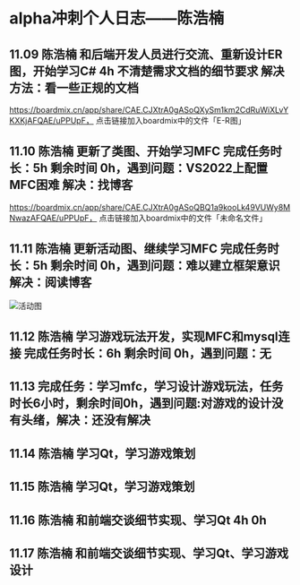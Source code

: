 # alpha冲刺个人日志——陈浩楠

## 11.09   陈浩楠   和后端开发人员进行交流、重新设计ER图，开始学习C#   4h   不清楚需求文档的细节要求   解决方法：看一些正规的文档 

https://boardmix.cn/app/share/CAE.CJXtrA0gASoQXySm1km2CdRuWiXLvYKXKjAFQAE/uPPUpF，
点击链接加入boardmix中的文件「E-R图」
## 11.10   陈浩楠 更新了类图、开始学习MFC 完成任务时长：5h 剩余时间 0h，遇到问题：VS2022上配置MFC困难 解决：找博客

https://boardmix.cn/app/share/CAE.CJXtrA0gASoQBQ1a9kooLk49VUWy8MNwazAFQAE/uPPUpF，
点击链接加入boardmix中的文件「未命名文件」
## 11.11   陈浩楠 更新活动图、继续学习MFC  完成任务时长：5h 剩余时间 0h，遇到问题：难以建立框架意识 解决：阅读博客

![活动图](https://github.com/frozen2023/Offensive-Fish/assets/103918091/2399b13c-6531-4a1a-badd-73f43f50a5b5)
## 11.12   陈浩楠 学习游戏玩法开发，实现MFC和mysql连接  完成任务时长：6h 剩余时间 0h，遇到问题：无

## 11.13 完成任务：学习mfc，学习设计游戏玩法，任务时长6小时，剩余时间0h，遇到问题:对游戏的设计没有头绪，解决：还没有解决

## 11.14 陈浩楠 学习Qt，学习游戏策划

## 11.15 陈浩楠 学习Qt，学习游戏策划

## 11.16 陈浩楠 和前端交谈细节实现、学习Qt 4h 0h

## 11.17 陈浩楠 和前端交谈细节实现、学习Qt、学习游戏设计

##
